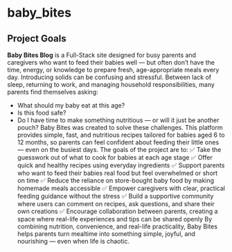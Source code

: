 # baby_bites


## Project Goals

**Baby Bites Blog** is a Full-Stack site designed for busy parents and caregivers who want to feed their babies well — but often don’t have the time, energy, or knowledge to prepare fresh, age-appropriate meals every day.
Introducing solids can be confusing and stressful. Between lack of sleep, returning to work, and managing household responsibilities, many parents find themselves asking:
- What should my baby eat at this age?
- Is this food safe?
- Do I have time to make something nutritious — or will it just be another pouch?
Baby Bites was created to solve these challenges. This platform provides simple, fast, and nutritious recipes tailored for babies aged 6 to 12 months, so parents can feel confident about feeding their little ones — even on the busiest days.
The goals of the project are to:
✅ Take the guesswork out of what to cook for babies at each age stage
✅ Offer quick and healthy recipes using everyday ingredients
✅ Support parents who want to feed their babies real food but feel overwhelmed or short on time
✅ Reduce the reliance on store-bought baby food by making homemade meals accessible
✅ Empower caregivers with clear, practical feeding guidance without the stress
✅ Build a supportive community where users can comment on recipes, ask questions, and share their own creations
✅ Encourage collaboration between parents, creating a space where real-life experiences and tips can be shared openly
By combining nutrition, convenience, and real-life practicality, Baby Bites helps parents turn mealtime into something simple, joyful, and nourishing — even when life is chaotic.

